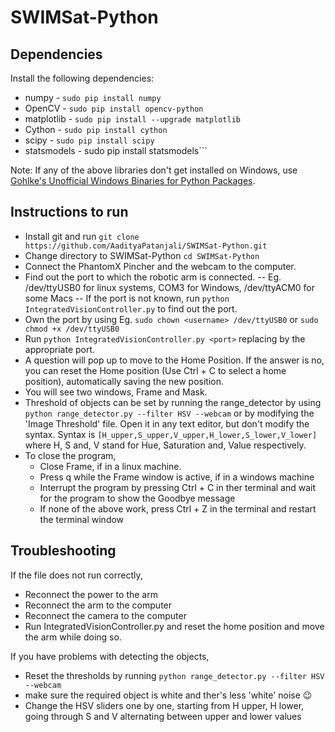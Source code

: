 # SWIMSat-Python

## Dependencies

Install the following dependencies:

- numpy - ```sudo pip install numpy```
- OpenCV - ```sudo pip install opencv-python```
- matplotlib - ```sudo pip install --upgrade matplotlib```
- Cython - ```sudo pip install cython```
- scipy - ```sudo pip install scipy ```
- statsmodels - sudo pip install statsmodels```

Note: If any of the above libraries don't get installed on Windows, use [Gohlke's Unofficial Windows Binaries for Python Packages](http://www.lfd.uci.edu/~gohlke/pythonlibs/).

## Instructions to run

- Install git and run ```git clone https://github.com/AadityaPatanjali/SWIMSat-Python.git```
- Change directory to SWIMSat-Python ```cd SWIMSat-Python```
- Connect the PhantomX Pincher and the webcam to the computer. 
- Find out the port to which the robotic arm is connected.
-- Eg. /dev/ttyUSB0 for linux systems, COM3 for Windows, /dev/ttyACM0 for some Macs
-- If the port is not known, run ```python IntegratedVisionController.py``` to find out the port.
- Own the port by using Eg. ```sudo chown <username> /dev/ttyUSB0``` or ```sudo chmod +x /dev/ttyUSB0```
- Run ```python IntegratedVisionController.py <port>``` replacing <port> by the appropriate port.
- A question will pop up to move to the Home Position. If the answer is no, you can reset the Home position (Use Ctrl + C to select a home position), automatically saving the new position.
- You will see two windows, Frame and Mask.
- Threshold of objects can be set by running the range_detector by using ```python range_detector.py --filter HSV --webcam``` or by modifying the 'Image Threshold' file. Open it in any text editor, but don't modify the syntax. Syntax is ```[H_upper,S_upper,V_upper,H_lower,S_lower,V_lower]``` where H, S and, V stand for Hue, Saturation and, Value respectively.
- To close the program, 
  - Close Frame, if in a linux machine.
  - Press q while the Frame window is active, if in a windows machine
  - Interrupt the program by pressing  Ctrl + C in ther terminal and wait for the program to show the Goodbye message
  - If none of the above work, press Ctrl + Z in the terminal and restart the terminal window 


## Troubleshooting

If the file does not run correctly, 
- Reconnect the power to the arm
- Reconnect the arm to the computer
- Reconnect the camera to the computer
- Run IntegratedVisionController.py and reset the home position and move the arm while doing so.

If you have problems with detecting the objects, 
- Reset the thresholds by running
```python range_detector.py --filter HSV --webcam```
- make sure the required object is white and ther's less 'white' noise :wink:
- Change the HSV sliders one by one, starting from H upper, H lower, going through S and V alternating between upper and lower values 
